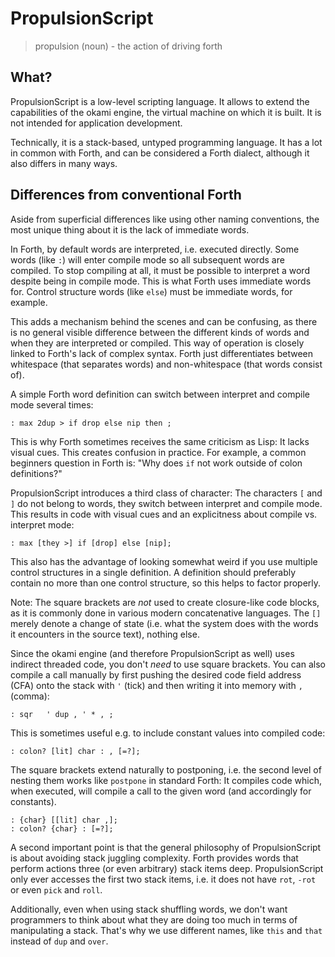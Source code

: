 # PropulsionScript

> propulsion (noun) - the action of driving forth

## What?

PropulsionScript is a low-level scripting language.
It allows to extend the capabilities of the okami engine, the virtual machine on which it is built.
It is not intended for application development.

Technically, it is a stack-based, untyped programming language.
It has a lot in common with Forth, and can be considered a Forth dialect, although it also differs in many ways.

## Differences from conventional Forth

Aside from superficial differences like using other naming conventions, the most unique thing about it is the lack of immediate words.

In Forth, by default words are interpreted, i.e. executed directly.
Some words (like `:`) will enter compile mode so all subsequent words are compiled.
To stop compiling at all, it must be possible to interpret a word despite being in compile mode.
This is what Forth uses immediate words for.
Control structure words (like `else`) must be immediate words, for example.

This adds a mechanism behind the scenes and can be confusing, as there is no general visible difference between the different kinds of words and when they are interpreted or compiled.
This way of operation is closely linked to Forth's lack of complex syntax.
Forth just differentiates between whitespace (that separates words) and non-whitespace (that words consist of).

A simple Forth word definition can switch between interpret and compile mode several times:

```
: max 2dup > if drop else nip then ;
```

This is why Forth sometimes receives the same criticism as Lisp:
It lacks visual cues.
This creates confusion in practice.
For example, a common beginners question in Forth is: "Why does `if` not work outside of colon definitions?"

PropulsionScript introduces a third class of character:
The characters `[` and `]` do not belong to words, they switch between interpret and compile mode.
This results in code with visual cues and an explicitness about compile vs. interpret mode:

```
: max [they >] if [drop] else [nip];
```

This also has the advantage of looking somewhat weird if you use multiple control structures in a single definition.
A definition should preferably contain no more than one control structure, so this helps to factor properly.

Note: The square brackets are *not* used to create closure-like code blocks, as it is commonly done in various modern concatenative languages.
The `[]` merely denote a change of state (i.e. what the system does with the words it encounters in the source text), nothing else.

Since the okami engine (and therefore PropulsionScript as well) uses indirect threaded code, you don't *need* to use square brackets.
You can also compile a call manually by first pushing the desired code field address (CFA) onto the stack with `'` (tick) and then writing it into memory with `,` (comma):

    : sqr   ' dup , ' * , ;

This is sometimes useful e.g. to include constant values into compiled code:

    : colon? [lit] char : , [=?];

The square brackets extend naturally to postponing, i.e. the second level of nesting them works like `postpone` in standard Forth:
It compiles code which, when executed, will compile a call to the given word (and accordingly for constants).

    : {char} [[lit] char ,];
    : colon? {char} : [=?];

A second important point is that the general philosophy of PropulsionScript is about avoiding stack juggling complexity.
Forth provides words that perform actions three (or even arbitrary) stack items deep.
PropulsionScript only ever accesses the first two stack items, i.e. it does not have `rot`, `-rot` or even `pick` and `roll`.

Additionally, even when using stack shuffling words, we don't want programmers to think about what they are doing too much in terms of manipulating a stack.
That's why we use different names, like `this` and `that` instead of `dup` and `over`.

